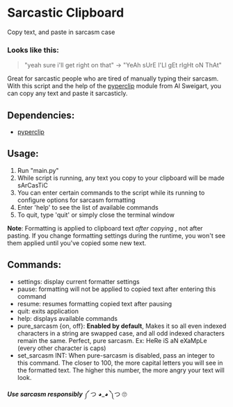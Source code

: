 # Sarcastic Clipboard
Copy text, and paste in sarcasm case
### Looks like this: 
> "yeah sure i'll get right on that" -> "YeAh sUrE I'Ll gEt rIgHt oN ThAt"

Great for sarcastic people who are tired of manually typing their sarcasm. With this script and the help of the [pyperclip](https://github.com/asweigart/pyperclip) module from Al Sweigart, you can copy any text and paste it sarcasticly.

## Dependencies:
- [pyperclip](https://pypi.org/project/pyperclip/)

## Usage:
1. Run "main.py"
2. While script is running, any text you copy to your clipboard will be made sArCasTiC
3. You can enter certain commands to the script while its running to configure options for sarcasm formatting
4. Enter 'help' to see the list of available commands
5. To quit, type 'quit' or simply close the terminal window

**Note**: Formatting is applied to clipboard text _after copying_ , not after pasting. If you change formatting settings during the runtime, you won't see them applied until you've copied some new text.

## Commands:
- settings: display current formatter settings
- pause: formatting will not be applied to copied text after entering this command
- resume: resumes formatting copied text after pausing
- quit: exits application
- help: displays available commands
- pure_sarcasm {on, off}: **Enabled by default**, Makes it so all even indexed characters in a string are swapped case, and all odd indexed characters remain the same. Perfect, pure sarcasm. Ex: HeRe iS aN eXaMpLe (every other character is caps)
- set_sarcasm INT: When pure-sarcasm is disabled, pass an integer to this command. The closer to 100, the more capital letters you will see in the formatted text. The higher this number, the more angry your text will look.

**_Use sarcasm responsibly_** ༼ つ ◕_◕ ༽つ 🙄
